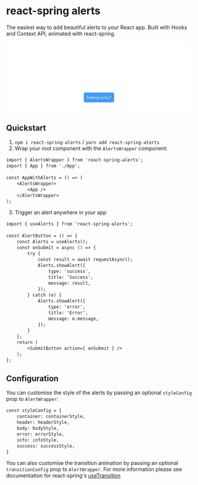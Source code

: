 # react-spring alerts

The easiest way to add beautiful alerts to your React app. Built with Hooks and Context API, animated with react-spring.

![](react-spring-alerts.gif)

## Quickstart

1. `npm i react-spring-alerts` / `yarn add react-spring-alerts`
2. Wrap your root component with the `AlertsWrapper` component:

```JSX
import { AlertsWrapper } from 'react-spring-alerts';
import { App } from './App';

const AppWithAlerts = () => (
    <AlertsWrapper>
        <App />
    </AlertsWrapper>
);
```

3. Trigger an alert anywhere in your app

```JSX
import { useAlerts } from 'react-spring-alerts';

const AlertButton = () => {
    const Alerts = useAlerts();
    const onSubmit = async () => {
        try {
            const result = await requestAsync();
            Alerts.showAlert({
                type: 'success',
                title: 'Success',
                message: result,
            });
        } catch (e) {
            Alerts.showAlert({
                type: 'error',
                title: 'Error',
                message: e.message,
            });
        }
    };
    return (
        <SubmitButton action={ onSubmit } />
    );
};
```

## Configuration

You can customise the style of the alerts by passing an optional `styleConfig` prop to `AlertWrapper`:

```JS
const styleConfig = {
    container: containerStyle,
    header: headerStyle,
    body: bodyStyle,
    error: errorStyle,
    info: infoStyle,
    success: successStyle,
}
```

You can also customise the transition animation by passing an optional `transitionConfig` prop to `AlertWrapper`. For more information please see documentation for react-spring's [useTransition](https://www.react-spring.io/docs/hooks/use-transition)